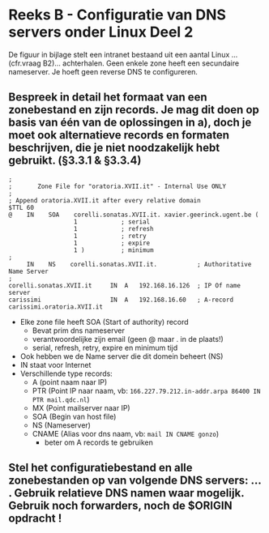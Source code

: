 # Reeks B - Configuratie van DNS servers onder Linux Deel 2

De figuur in bijlage stelt een intranet bestaand uit een aantal Linux ...(cfr.vraag B2)... achterhalen. Geen enkele zone heeft een secundaire nameserver. Je hoeft geen reverse DNS te configureren.

## Bespreek in detail het formaat van een zonebestand en zijn records. Je mag dit doen op basis van één van de oplossingen in a), doch je moet ook alternatieve records en formaten beschrijven, die je niet noodzakelijk hebt gebruikt. (§3.3.1 & §3.3.4)

    ;
    ;       Zone File for "oratoria.XVII.it" - Internal Use ONLY
    ;
    ; Append oratoria.XVII.it after every relative domain
    $TTL 60
    @    IN    SOA    corelli.sonatas.XVII.it. xavier.geerinck.ugent.be (
                      1            ; serial
                      1            ; refresh
                      1            ; retry
                      1            ; expire
                      1 )          ; minimum
    ;
         IN    NS    corelli.sonatas.XVII.it.           ; Authoritative Name Server
    ;
    corelli.sonatas.XVII.it     IN  A   192.168.16.126  ; IP Of name server
    carissimi                   IN  A   192.168.16.60   ; A-record carissimi.oratoria.XVII.it

* Elke zone file heeft SOA (Start of authority) record
  * Bevat prim dns nameserver
  * verantwoordelijke zijn email (geen @ maar . in de plaats!)
  * serial, refresh, retry, expire en minimum tijd
* Ook hebben we de Name server die dit domein beheert (NS)
* IN staat voor Internet
* Verschillende type records:
  * A (point naam naar IP)
  * PTR (Point IP naar naam, vb: `166.227.79.212.in-addr.arpa 86400 IN PTR mail.qdc.nl`)
  * MX (Point mailserver naar IP)
  * SOA (Begin van host file)
  * NS (Nameserver)
  * CNAME (Alias voor dns naam, vb: `mail IN CNAME gonzo`)
    * beter om A records te gebruiken

## Stel het configuratiebestand en alle zonebestanden op van volgende DNS servers: ... . Gebruik relatieve DNS namen waar mogelijk. Gebruik noch forwarders, noch de $ORIGIN opdracht !
